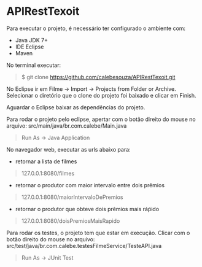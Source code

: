 # APIRestTexoit

Para executar o projeto, é necessário ter configurado o ambiente com:
  - Java JDK 7+
  - IDE Eclipse
  - Maven
  
No terminal executar:
> $ git clone https://github.com/calebesouza/APIRestTexoit.git

No Eclipse ir em Filme -> Import -> Projects from Folder or Archive. Selecionar o diretório que o clone do projeto foi baixado e clicar em Finish.

Aguardar o Eclipse baixar as dependências do projeto.

Para rodar o projeto pelo eclipse, apertar com o botão direito do mouse no arquivo: src/main/java/br.com.calebe/Main.java
> Run As -> Java Application

No navegador web, executar as urls abaixo para:
  
  - retornar a lista de filmes
  > 127.0.0.1:8080/filmes
  
  - retornar o produtor com maior intervalo entre dois prêmios
  > 127.0.0.1:8080/maiorIntervaloDePremios
  
  - retornar o produtor que obteve dois prêmios mais ráṕido
  > 127.0.0.1:8080/doisPremiosMaisRapido
  
Para rodar os testes, o projeto tem que estar em execução. 
Clicar com o botão direito do mouse no arquivo: src/test/java/br.com.calebe.testesFilmeService/TesteAPI.java   
> Run As -> JUnit Test
